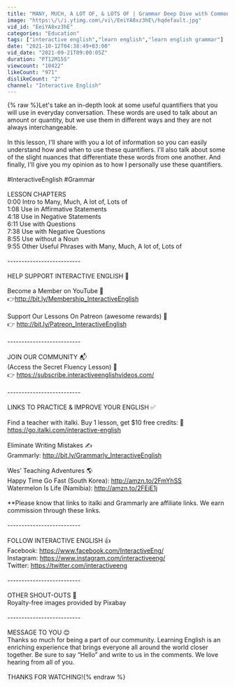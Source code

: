 ```yaml
---
title: "MANY, MUCH, A LOT OF, & LOTS OF | Grammar Deep Dive with Common Quantifiers"
image: "https:\/\/i.ytimg.com\/vi\/EeiYA8xz3hE\/hqdefault.jpg"
vid_id: "EeiYA8xz3hE"
categories: "Education"
tags: ["interactive english","learn english","learn english grammar"]
date: "2021-10-12T04:38:49+03:00"
vid_date: "2021-09-21T09:00:05Z"
duration: "PT12M15S"
viewcount: "10422"
likeCount: "971"
dislikeCount: "2"
channel: "Interactive English"
---
```

{% raw %}Let's take an in-depth look at some useful quantifiers that you will use in everyday conversation. These words are used to talk about an amount or quantity, but we use them in different ways and they are not always interchangeable.<br /><br />In this lesson, I'll share with you a lot of information so you can easily understand how and when to use these quantifiers. I'll also talk about some of the slight nuances that differentiate these words from one another. And finally, I'll give you my opinion as to how I personally use these quantifiers. <br /><br />#InteractiveEnglish #Grammar<br /><br />LESSON CHAPTERS<br />0:00 Intro to Many, Much, A lot of, Lots of<br />1:08 Use in Affirmative Statements<br />4:18 Use in Negative Statements<br />6:11 Use with Questions<br />7:38 Use with Negative Questions<br />8:55 Use without a Noun<br />9:55 Other Useful Phrases with Many, Much, A lot of, Lots of<br /><br />--------------------------<br /><br />HELP SUPPORT INTERACTIVE ENGLISH 💖<br /><br />Become a Member on YouTube 🎊<br />👉<a rel="nofollow" target="blank" href="http://bit.ly/Membership_InteractiveEnglish">http://bit.ly/Membership_InteractiveEnglish</a><br /><br />Support Our Lessons On Patreon (awesome rewards) 🎉<br />👉 <a rel="nofollow" target="blank" href="http://bit.ly/Patreon_InteractiveEnglish">http://bit.ly/Patreon_InteractiveEnglish</a><br /><br />--------------------------<br /><br />JOIN OUR COMMUNITY 📬<br />(Access the Secret Fluency Lesson) 🤫<br />👉 <a rel="nofollow" target="blank" href="https://subscribe.interactiveenglishvideos.com/">https://subscribe.interactiveenglishvideos.com/</a><br /><br />--------------------------<br /><br />LINKS TO PRACTICE &amp; IMPROVE YOUR ENGLISH ✅<br /><br />Find a teacher with italki. Buy 1 lesson, get $10 free credits: 🙋<br /><a rel="nofollow" target="blank" href="https://go.italki.com/interactive-english">https://go.italki.com/interactive-english</a><br /><br />Eliminate Writing Mistakes ✍<br />Grammarly: <a rel="nofollow" target="blank" href="http://bit.ly/Grammarly_InteractiveEnglish">http://bit.ly/Grammarly_InteractiveEnglish</a><br /><br />Wes’ Teaching Adventures 🌎<br />Happy Time Go Fast (South Korea): <a rel="nofollow" target="blank" href="http://amzn.to/2FmYhSS">http://amzn.to/2FmYhSS</a><br />Watermelon Is Life (Namibia): <a rel="nofollow" target="blank" href="http://amzn.to/2FEjE1j">http://amzn.to/2FEjE1j</a><br /><br />**Please know that links to italki and Grammarly are affiliate links. We earn commission through these links.<br /><br />--------------------------<br /><br />FOLLOW INTERACTIVE ENGLISH 👍<br />Facebook: <a rel="nofollow" target="blank" href="https://www.facebook.com/InteractiveEng/">https://www.facebook.com/InteractiveEng/</a><br />Instagram: <a rel="nofollow" target="blank" href="https://www.instagram.com/interactiveeng/">https://www.instagram.com/interactiveeng/</a><br />Twitter: <a rel="nofollow" target="blank" href="https://twitter.com/interactiveeng">https://twitter.com/interactiveeng</a><br /><br />--------------------------<br /><br />OTHER SHOUT-OUTS 💬<br />Royalty-free images provided by Pixabay<br /><br />--------------------------<br /><br />MESSAGE TO YOU 😊<br />Thanks so much for being a part of our community. Learning English is an enriching experience that brings everyone all around the world closer together. Be sure to say “Hello” and write to us in the comments. We love hearing from all of you.<br /><br />THANKS FOR WATCHING!{% endraw %}
